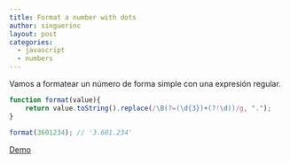 ```yaml
---
title: Format a number with dots
author: singuerinc
layout: post
categories:
  - javascript
  - numbers
---
```

Vamos a formatear un n&uacute;mero de forma simple con una expresi&oacute;n regular.

```javascript
function format(value){
    return value.toString().replace(/\B(?=(\d{3})+(?!\d))/g, ".");
}

format(3601234); // '3.601.234'
```

<a href="/static/code/day-013/index.html" target="_blank">Demo</a>
